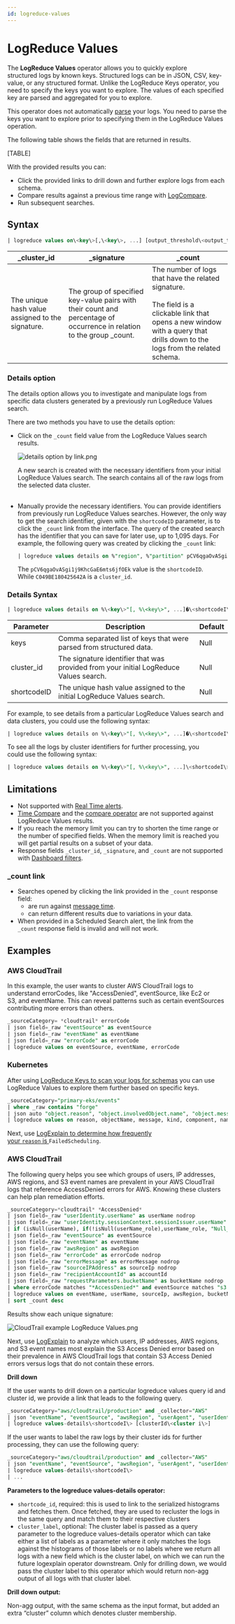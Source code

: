 ```yaml
---
id: logreduce-values
---
```


# LogReduce Values

The **LogReduce Values** operator allows you to quickly explore structured logs by known keys. Structured logs can be in JSON, CSV, key-value, or any structured format. Unlike the LogReduce Keys operator, you need to specify the keys you want to explore. The values of each specified key are parsed and aggregated for you to explore.

This operator does not automatically [parse](../search-query-language/parse-operators.md "Parse Operators") your logs. You need to parse the keys you want to explore prior to specifying them in the LogReduce Values operation. 

The following table shows the fields that are returned in results.

[TABLE]

With the provided results you can:

* Click the provided links to drill down and further explore logs from each schema.
* Compare results against a previous time range with [LogCompare](/search/logcompare).
* Run subsequent searches.

## Syntax

```sql
| logreduce values on\<key\>[,\<key\>, ...] [output_threshold\<output_threshol\>]
```

| _cluster_id | _signature | _count |
| -- | -- | -- |
| The unique hash value assigned to the signature. | The group of specified key-value pairs with their count and percentage of occurrence in relation to the group _count. | The number of logs that have the related signature.<br/><br/>The field is a clickable link that opens a new window with a query that drills down to the logs from the related schema. |

### Details option

The details option allows you to investigate and manipulate logs from specific data clusters generated by a previously run LogReduce Values search.

There are two methods you have to use the details option:

* Click on the `_count` field value from the LogReduce Values search results.  

    ![details option by link.png](/img/search/behavior-insights/details-option-by-link.png)  
      
    A new search is created with the necessary identifiers from your initial LogReduce Values search. The search contains all of the raw logs from the selected data cluster.  
     
* Manually provide the necessary identifiers. You can provide identifiers from previously run LogReduce Values searches. However, the only way to get the search identifier, given with the `shortcodeID` parameter, is to click the `_count` link from the interface. The query of the created search has the identifier that you can save for later use, up to 1,095 days. For example, the following query was created by clicking the `_count` link:  
      
    ```sql
    | logreduce values details on %"region", %"partition" pCV6qgaOvASgi1j9KhcGaE6mts6jfOEk "C049BE180425642A"
    ```  
      
    The `pCV6qgaOvASgi1j9KhcGaE6mts6jfOEk` value is the `shortcodeID`. While `C049BE180425642A` is a `cluster_id`.

### Details Syntax

```sql
| logreduce values details on %\<key\>"[, %\<key\>", ...]�\<shortcodeI\> \<cluster_id\>,\<cluster_id\>, ...]
```

| Parameter   | Description | Default |
| -- | -- | -- |
| keys | Comma separated list of keys that were parsed from structured data. | Null |
| cluster_id  | The signature identifier that was provided from your initial LogReduce Values search. | Null |
| shortcodeID | The unique hash value assigned to the initial LogReduce Values search.  | Null |

For example, to see details from a particular LogReduce Values search and data clusters, you could use the following syntax: 

```sql
| logreduce values details on %\<key\>"[, %\<key\>", ...]�\<shortcodeI\> \<cluster_id\>,\<cluster_id\>, ...]
```

To see all the logs by cluster identifiers for further processing, you could use the following syntax:

```sql
| logreduce values details on %\<key\>"[, %\<key\>", ...]\<shortcodeI\>
```

## Limitations

* Not supported with [Real Time alerts](../../Visualizations-and-Alerts/Alerts/Scheduled-Searches/Create_a_Real_Time_Alert.md "Create a Real Time Alert").
* [Time Compare](../time-compare.md) and the [compare operator](../search-query-language/search-operators/Compare.md "Compare") are not supported against LogReduce Values results.
* If you reach the memory limit you can try to shorten the time range or the number of specified fields. When the memory limit is reached you will get partial results on a subset of your data.
* Response fields `_cluster_id`, `_signature`, and `_count` are not supported with [Dashboard filters](../../Visualizations-and-Alerts/Dashboards/Use-Time-Ranges-and-Filters/05Use-Filters-in-Dashboards.md "Use Filters in Dashboards").

### _count link 

* Searches opened by clicking the link provided in the `_count` response field:
    * are run against [message time](../Get-Started-with-Search/search-basics/built-in-metadata.md "Built-in Metadata").
    * can return different results due to variations in your data.
* When provided in a Scheduled Search alert, the link from the `_count` response field is invalid and will not work.

## Examples

### AWS CloudTrail

In this example, the user wants to cluster AWS CloudTrail logs to understand errorCodes, like "AccessDenied", eventSource, like Ec2 or S3, and eventName. This can reveal patterns such as certain eventSources contributing more errors than others.

```sql
_sourceCategory= *cloudtrail* errorCode 
| json field=_raw "eventSource" as eventSource 
| json field=_raw "eventName" as eventName 
| json field=_raw "errorCode" as errorCode 
| logreduce values on eventSource, eventName, errorCode
```

### Kubernetes

After using [LogReduce Keys to scan your logs for schemas](LogReduce_Keys.md "LogReduce Keys") you can use LogReduce Values to explore them further based on specific keys.

```sql
_sourceCategory="primary-eks/events" 
| where _raw contains "forge" 
| json auto "object.reason", "object.involvedObject.name", "object.message", "object.involvedobject.kind", "object.source.component", "object.metadata.namespace" as reason, objectName, message, kind, component, namespace 
| logreduce values on reason, objectName, message, kind, component, namespace
```

Next, use [LogExplain to determine how frequently your `reason` is ](logexplain.md)`FailedScheduling`.  

### AWS CloudTrail

The following query helps you see which groups of users, IP addresses, AWS regions, and S3 event names are prevalent in your AWS CloudTrail logs that reference AccessDenied errors for AWS. Knowing these clusters can help plan remediation efforts.

```sql
_sourceCategory=*cloudtrail* *AccessDenied* 
| json field=_raw "userIdentity.userName" as userName nodrop 
| json field=_raw "userIdentity.sessionContext.sessionIssuer.userName" as userName_role nodrop 
| if (isNull(userName), if(!isNull(userName_role),userName_role, "Null_UserName"), userName) as userName  
| json field=_raw "eventSource" as eventSource 
| json field=_raw "eventName" as eventName 
| json field=_raw "awsRegion" as awsRegion 
| json field=_raw "errorCode" as errorCode nodrop 
| json field=_raw "errorMessage" as errorMessage nodrop 
| json field=_raw "sourceIPAddress" as sourceIp nodrop 
| json field=_raw "recipientAccountId" as accountId 
| json field=_raw "requestParameters.bucketName" as bucketName nodrop 
| where errorCode matches "*AccessDenied*" and eventSource matches "s3.amazonaws.com"  and accountId matches "*" 
| logreduce values on eventName, userName, sourceIp, awsRegion, bucketName 
| sort _count desc
```

Results show each unique signature:

![CloudTrail example LogReduce Values.png](../static/img/Behavior_Insights/LogReduce_Values/CloudTrail-example-LogReduce-Values.png)

Next, use [LogExplain](logexplain.md) to analyze which users, IP addresses, AWS regions, and S3 event names most explain the S3 Access Denied error based on their prevalence in AWS CloudTrail logs that contain S3 Access Denied errors versus logs that do not contain these errors.

**Drill down**

If the user wants to drill down on a particular logreduce values query id and cluster id, we provide a link that leads to the following query. 

```sql
_sourceCategory="aws/cloudtrail/production" and _collector="AWS" 
| json "eventName", "eventSource", "awsRegion", "userAgent", "userIdentity.type", "managementEvent", "readOnly" 
| logreduce values-details\<shortcodeI\> [clusterId\<cluster i\>]
```

If the user wants to label the raw logs by their cluster ids for further processing, they can use the following query:

```sql
_sourceCategory="aws/cloudtrail/production" and _collector="AWS" 
| json "eventName", "eventSource", "awsRegion", "userAgent", "userIdentity.type", "managementEvent", "readOnly" 
| logreduce values-details\<shortcodeI\> 
| ...
```

**Parameters to the logreduce values-details operator:**

* `shortcode_id`, required: this is used to link to the serialized histograms and fetches them. Once fetched, they are used to recluster the logs in the same query and match them to their respective clusters
* `cluster_label`, optional: The cluster label is passed as a query parameter to the logreduce values-details operator which can take either a list of labels as a parameter where it only matches the logs against the histograms of those labels or no labels where we return all logs with a new field which is the cluster label, on which we can run the future logexplain operator downstream. Only for drilling down, we would pass the cluster label to this operator which would return non-agg output of all logs with that cluster label.

**Drill down output:**

Non-agg output, with the same schema as the input format, but added an extra “cluster” column which denotes cluster membership.
